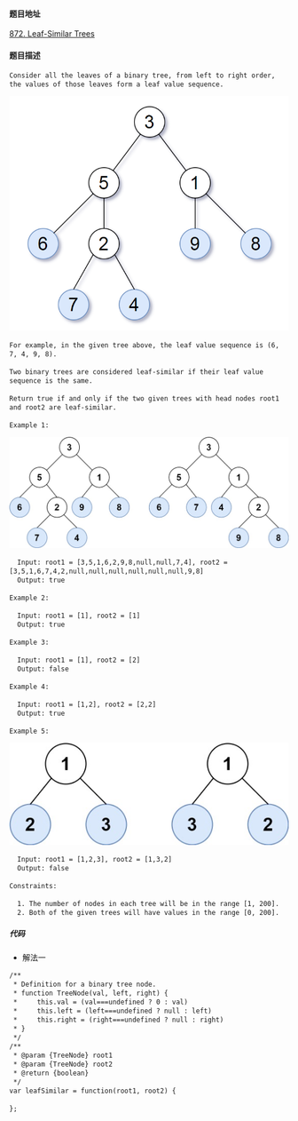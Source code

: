 #### 题目地址
[872. Leaf-Similar Trees](https://leetcode.com/problems/leaf-similar-trees/)
#### 题目描述
```
Consider all the leaves of a binary tree, from left to right order, the values of those leaves form a leaf value sequence.
```
![1](../../assets/tree/2020-11-12/1.png)
```
For example, in the given tree above, the leaf value sequence is (6, 7, 4, 9, 8).

Two binary trees are considered leaf-similar if their leaf value sequence is the same.

Return true if and only if the two given trees with head nodes root1 and root2 are leaf-similar.

Example 1:
```
![1](../../assets/tree/2020-11-12/2.jpg)
```
  Input: root1 = [3,5,1,6,2,9,8,null,null,7,4], root2 = [3,5,1,6,7,4,2,null,null,null,null,null,null,9,8]
  Output: true

Example 2:

  Input: root1 = [1], root2 = [1]
  Output: true

Example 3:

  Input: root1 = [1], root2 = [2]
  Output: false

Example 4:

  Input: root1 = [1,2], root2 = [2,2]
  Output: true

Example 5:
```
![1](../../assets/tree/2020-11-12/3.jpg)
```
  Input: root1 = [1,2,3], root2 = [1,3,2]
  Output: false

Constraints:

  1. The number of nodes in each tree will be in the range [1, 200].
  2. Both of the given trees will have values in the range [0, 200].
```

##### 代码

- 解法一
```
/**
 * Definition for a binary tree node.
 * function TreeNode(val, left, right) {
 *     this.val = (val===undefined ? 0 : val)
 *     this.left = (left===undefined ? null : left)
 *     this.right = (right===undefined ? null : right)
 * }
 */
/**
 * @param {TreeNode} root1
 * @param {TreeNode} root2
 * @return {boolean}
 */
var leafSimilar = function(root1, root2) {
    
};
```
